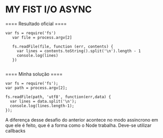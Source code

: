 MY FIST I/O ASYNC
==============================
==== Resultado oficial ====

```
var fs = require('fs')  
   var file = process.argv[2]  

   fs.readFile(file, function (err, contents) {  
     var lines = contents.toString().split('\n').length - 1  
     console.log(lines)  
   })  


```

==== Minha solução ====

```
var fs = require('fs');
var path = process.argv[2];

fs.readFile(path, 'utf8', function(err,data) {
  var lines = data.split('\n');
  console.log(lines.length-1);
});

```

A diferença desse desafio do anterior acontece no modo assincrono em que ele é feito, que é a forma como o Node trabalha. Deve-se utilizar callbacks
